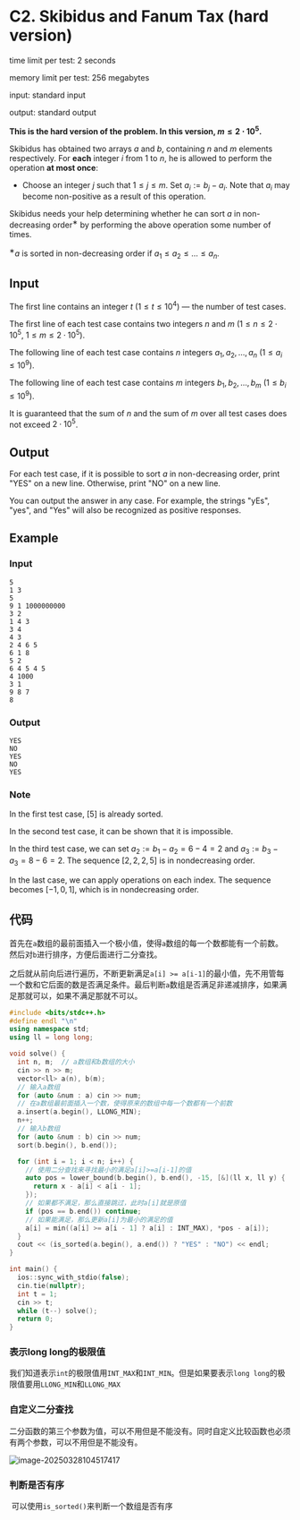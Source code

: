 # C2. Skibidus and Fanum Tax (hard version)

time limit per test: 2 seconds

memory limit per test: 256 megabytes

input: standard input

output: standard output

**This is the hard version of the problem. In this version, $m \leq 2\cdot 10^5$.**

Skibidus has obtained two arrays $a$ and $b$, containing $n$ and $m$ elements respectively. For **each** integer $i$ from $1$ to $n$, he is allowed to perform the operation **at most once**:

-   Choose an integer $j$ such that $1 \leq j \leq m$. Set $a_i := b_j - a_i$. Note that $a_i$ may become non-positive as a result of this operation.

Skibidus needs your help determining whether he can sort $a$ in non-decreasing order$^{\text{∗}}$ by performing the above operation some number of times.

$^{\text{∗}}$$a$ is sorted in non-decreasing order if $a_1 \leq a_2 \leq \ldots \leq a_n$.

## **Input**

The first line contains an integer $t$ ($1 \leq t \leq 10^4$) — the number of test cases.

The first line of each test case contains two integers $n$ and $m$ ($1 \leq n \leq 2 \cdot 10^5$, $1 \leq m \leq 2\cdot 10^5$).

The following line of each test case contains $n$ integers $a_1, a_2, \ldots, a_n$ ($1 \leq a_i \leq 10^9$).

The following line of each test case contains $m$ integers $b_1, b_2, \ldots, b_m$ ($1 \leq b_i \leq 10^9$).

It is guaranteed that the sum of $n$ and the sum of $m$ over all test cases does not exceed $2 \cdot 10^5$.

## **Output**

For each test case, if it is possible to sort $a$ in non-decreasing order, print "YES" on a new line. Otherwise, print "NO" on a new line.

You can output the answer in any case. For example, the strings "yEs", "yes", and "Yes" will also be recognized as positive responses.

## Example

### Input

```
5
1 3
5
9 1 1000000000
3 2
1 4 3
3 4
4 3
2 4 6 5
6 1 8
5 2
6 4 5 4 5
4 1000
3 1
9 8 7
8
```

### Output

```
YES
NO
YES
NO
YES
```

### **Note**

In the first test case, $[5]$ is already sorted.

In the second test case, it can be shown that it is impossible.

In the third test case, we can set $a_2:=b_1-a_2=6-4=2$ and $a_3:=b_3-a_3=8-6=2$. The sequence $[2,2,2,5]$ is in nondecreasing order.

In the last case, we can apply operations on each index. The sequence becomes $[-1,0,1]$, which is in nondecreasing order.

## 代码

​	首先在`a`数组的最前面插入一个极小值，使得`a`数组的每一个数都能有一个前数。然后对`b`进行排序，方便后面进行二分查找。

​	之后就从前向后进行遍历，不断更新满足`a[i] >= a[i-1]`的最小值，先不用管每一个数和它后面的数是否满足条件。最后判断`a`数组是否满足非递减排序，如果满足那就可以，如果不满足那就不可以。

```cpp
#include <bits/stdc++.h>
#define endl "\n"
using namespace std;
using ll = long long;

void solve() {
  int n, m;  // a数组和b数组的大小
  cin >> n >> m;
  vector<ll> a(n), b(m);
  // 输入a数组
  for (auto &num : a) cin >> num;
  // 在a数组最前面插入一个数，使得原来的数组中每一个数都有一个前数
  a.insert(a.begin(), LLONG_MIN);
  n++;
  // 输入b数组
  for (auto &num : b) cin >> num;
  sort(b.begin(), b.end());

  for (int i = 1; i < n; i++) {
    // 使用二分查找来寻找最小的满足a[i]>=a[i-1]的值
    auto pos = lower_bound(b.begin(), b.end(), -15, [&](ll x, ll y) {
      return x - a[i] < a[i - 1];
    });
    // 如果都不满足，那么直接跳过，此时a[i]就是原值
    if (pos == b.end()) continue;
    // 如果能满足，那么更新a[i]为最小的满足的值
    a[i] = min((a[i] >= a[i - 1] ? a[i] : INT_MAX), *pos - a[i]);
  }
  cout << (is_sorted(a.begin(), a.end()) ? "YES" : "NO") << endl;
}

int main() {
  ios::sync_with_stdio(false);
  cin.tie(nullptr);
  int t = 1;
  cin >> t;
  while (t--) solve();
  return 0;
}
```

### 表示long long的极限值

​	我们知道表示`int`的极限值用`INT_MAX`和`INT_MIN`。但是如果要表示`long long`的极限值要用`LLONG_MIN`和`LLONG_MAX`

### 自定义二分查找

​	二分函数的第三个参数为值，可以不用但是不能没有。同时自定义比较函数也必须有两个参数，可以不用但是不能没有。

![image-20250328104517417](https://gitee.com/chen-houchao/images/raw/master/img/20250328104517596.png)

### 判断是否有序

​	可以使用`is_sorted()`来判断一个数组是否有序